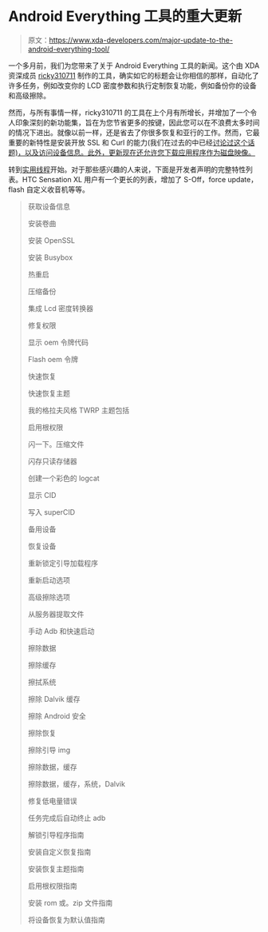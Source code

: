 # Android Everything 工具的重大更新

> 原文：<https://www.xda-developers.com/major-update-to-the-android-everything-tool/>

一个多月前，我们为您带来了关于 Android Everything 工具的新闻。这个由 XDA 资深成员 [ricky310711](http://forum.xda-developers.com/member.php?u=5105831) 制作的工具，确实如它的标题会让你相信的那样，自动化了许多任务，例如改变你的 LCD 密度参数和执行定制恢复功能，例如备份你的设备和高级擦除。

然而，与所有事情一样，ricky310711 的工具在上个月有所增长，并增加了一个令人印象深刻的新功能集，旨在为您节省更多的按键，因此您可以在不浪费太多时间的情况下进出。就像以前一样，还是省去了你很多恢复和亚行的工作。然而，它最重要的新特性是安装开放 SSL 和 Curl 的能力(我们在过去的中已经[讨论过这个话题)，以及访问设备信息。此外，更新现在还允许您下载应用程序作为磁盘映像。](http://www.xda-developers.com/android/mini-guide-to-install-curl-and-openssl-on-android/ "Mini-Guide to Install Curl and OpenSSL on Android")

转到[实用线程](http://forum.xda-developers.com/showthread.php?t=2200660)开始。对于那些感兴趣的人来说，下面是开发者声明的完整特性列表。HTC Sensation XL 用户有一个更长的列表，增加了 S-Off，force update，flash 自定义收音机等等。

> 获取设备信息
> 
> 安装卷曲
> 
> 安装 OpenSSL
> 
> 安装 Busybox
> 
> 热重启
> 
> 压缩备份
> 
> 集成 Lcd 密度转换器
> 
> 修复权限
> 
> 显示 oem 令牌代码
> 
> Flash oem 令牌
> 
> 快速恢复
> 
> 快速恢复主题
> 
> 我的格拉夫风格 TWRP 主题包括
> 
> 启用根权限
> 
> 闪一下。压缩文件
> 
> 闪存只读存储器
> 
> 创建一个彩色的 logcat
> 
> 显示 CID
> 
> 写入 superCID
> 
> 备用设备
> 
> 恢复设备
> 
> 重新锁定引导加载程序
> 
> 重新启动选项
> 
> 高级擦除选项
> 
> 从服务器提取文件
> 
> 手动 Adb 和快速启动
> 
> 擦除数据
> 
> 擦除缓存
> 
> 擦拭系统
> 
> 擦除 Dalvik 缓存
> 
> 擦除 Android 安全
> 
> 擦除恢复
> 
> 擦除引导 img
> 
> 擦除数据，缓存
> 
> 擦除数据，缓存，系统，Dalvik
> 
> 修复低电量错误
> 
> 任务完成后自动终止 adb
> 
> 解锁引导程序指南
> 
> 安装自定义恢复指南
> 
> 安装恢复主题指南
> 
> 启用根权限指南
> 
> 安装 rom 或。zip 文件指南
> 
> 将设备恢复为默认值指南